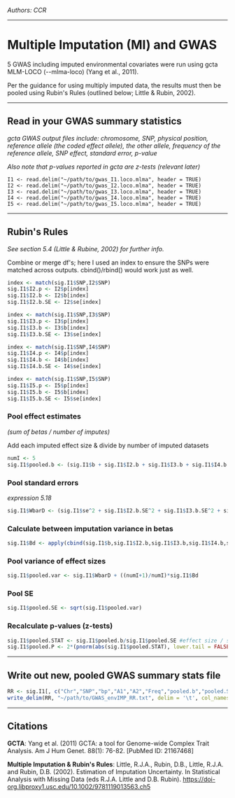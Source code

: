 *Authors: CCR*

------------------------------------------------------------------------

# Multiple Imputation (MI) and GWAS

5 GWAS including imputed environmental covariates were run using gcta MLM-LOCO (--mlma-loco) (Yang et al., 2011).

Per the guidance for using multiply imputed data, the results must then be pooled using Rubin's Rules (outlined below; Little & Rubin, 2002).

------------------------------------------------------------------------

## Read in your GWAS summary statistics

*gcta GWAS output files include: chromosome, SNP, physical position, reference allele (the coded effect allele), the other allele, frequency of the reference allele, SNP effect, standard error, p-value*

*Also note that p-values reported in gcta are z-tests (relevant later)*

``` 
I1 <- read.delim("~/path/to/gwas_I1.loco.mlma", header = TRUE)
I2 <- read.delim("~/path/to/gwas_I2.loco.mlma", header = TRUE)
I3 <- read.delim("~/path/to/gwas_I3.loco.mlma", header = TRUE)
I4 <- read.delim("~/path/to/gwas_I4.loco.mlma", header = TRUE)
I5 <- read.delim("~/path/to/gwas_I5.loco.mlma", header = TRUE)
```

------------------------------------------------------------------------

## Rubin's Rules

*See section 5.4 (Little & Rubine, 2002) for further info.*

Combine or merge df's; here I used an index to ensure the SNPs were matched across outputs. cbind()/rbind() would work just as well.

``` R
index <- match(sig.I1$SNP,I2$SNP) 
sig.I1$I2.p <- I2$p[index]
sig.I1$I2.b <- I2$b[index]
sig.I1$I2.b.SE <- I2$se[index]

index <- match(sig.I1$SNP,I3$SNP) 
sig.I1$I3.p <- I3$p[index]
sig.I1$I3.b <- I3$b[index]
sig.I1$I3.b.SE <- I3$se[index]

index <- match(sig.I1$SNP,I4$SNP) 
sig.I1$I4.p <- I4$p[index]
sig.I1$I4.b <- I4$b[index]
sig.I1$I4.b.SE <- I4$se[index]

index <- match(sig.I1$SNP,I5$SNP) 
sig.I1$I5.p <- I5$p[index]
sig.I1$I5.b <- I5$b[index]
sig.I1$I5.b.SE <- I5$se[index]
```

### Pool effect estimates 

*(sum of betas / number of imputes)*

Add each imputed effect size & divide by number of imputed datasets

``` R
numI <- 5
sig.I1$pooled.b <- (sig.I1$b + sig.I1$I2.b + sig.I1$I3.b + sig.I1$I4.b + sig.I1$I5.b)/numI
```

### Pool standard errors 

*expression 5.18*

``` R
sig.I1$WbarD <- (sig.I1$se^2 + sig.I1$I2.b.SE^2 + sig.I1$I3.b.SE^2 + sig.I1$I4.b.SE^2 + sig.I1$I5.b.SE^2)/numI
```

### Calculate between imputation variance in betas 

``` R
sig.I1$Bd <- apply(cbind(sig.I1$b,sig.I1$I2.b,sig.I1$I3.b,sig.I1$I4.b,sig.I1$I5.b), MAR=1, FUN="var")
```

### Pool variance of effect sizes 

``` R
sig.I1$pooled.var <- sig.I1$WbarD + ((numI+1)/numI)*sig.I1$Bd
```

### Pool SE 

``` R
sig.I1$pooled.SE <- sqrt(sig.I1$pooled.var)
```

### Recalculate p-values (z-tests) 

``` R
sig.I1$pooled.STAT <- sig.I1$pooled.b/sig.I1$pooled.SE #effect size / standard error
sig.I1$pooled.P <- 2*(pnorm(abs(sig.I1$pooled.STAT), lower.tail = FALSE)) #z-test
```

------------------------------------------------------------------------

## Write out new, pooled GWAS summary stats file

``` R
RR <- sig.I1[, c("Chr","SNP","bp","A1","A2","Freq","pooled.b","pooled.SE","pooled.P")] 
write_delim(RR, "~/path/to/GWAS_envIMP_RR.txt", delim = '\t', col_names = TRUE)
```

------------------------------------------------------------------------

## Citations

**GCTA**: Yang et al. (2011) GCTA: a tool for Genome-wide Complex Trait Analysis. Am J Hum Genet. 88(1): 76-82. [PubMed ID: 21167468]

**Multiple Imputation & Rubin's Rules**: Little, R.J.A., Rubin, D.B., Little, R.J.A. and Rubin, D.B. (2002). Estimation of Imputation Uncertainty. In Statistical Analysis with Missing Data (eds R.J.A. Little and D.B. Rubin). <https://doi-org.libproxy1.usc.edu/10.1002/9781119013563.ch5>
